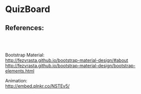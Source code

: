 # QuizBoard

<h2>References:</h2><br/><br/>

Bootstrap Material:<br/>
http://fezvrasta.github.io/bootstrap-material-design/#about<br/>
http://fezvrasta.github.io/bootstrap-material-design/bootstrap-elements.html

Animation:<br/>
http://embed.plnkr.co/NSTEv5/
